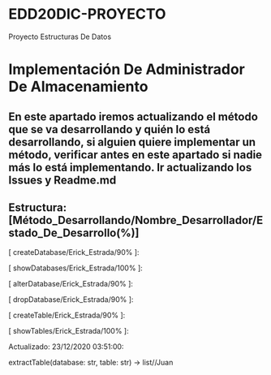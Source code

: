 # EDD20DIC-PROYECTO
Proyecto Estructuras De Datos

# Implementación De Administrador De Almacenamiento
En este apartado iremos actualizando el método que se va desarrollando y quién 
lo está desarrollando, si alguien quiere implementar un método, verificar antes
en este apartado si nadie más lo está implementando. Ir actualizando los Issues
y Readme.md                                                                    
------------------------------------------------------------------------------------
Estructura: [Método_Desarrollando/Nombre_Desarrollador/Estado_De_Desarrollo(%)]
------------------------------------------------------------------------------------
 [ createDatabase/Erick_Estrada/90% ]:
 
 [ showDatabases/Erick_Estrada/100% ]:
 
 [ alterDatabase/Erick_Estrada/90%  ]:
 
 [ dropDatabase/Erick_Estrada/90%   ]:
 
 [ createTable/Erick_Estrada/90%    ]:
 
 [ showTables/Erick_Estrada/100%      ]:

Actualizado: 23/12/2020 03:51:00:

extractTable(database: str, table: str) -> list//Juan
